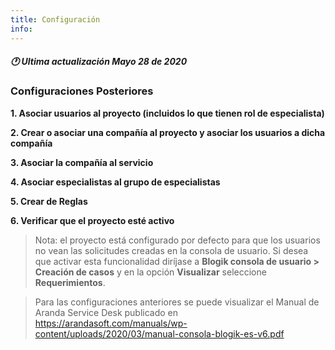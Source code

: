 ```yaml
---
title: Configuración
info:
---
```

##### 🕐 Ultima actualización Mayo 28 de 2020


### Configuraciones Posteriores

**1. Asociar usuarios al proyecto (incluidos lo que tienen rol de especialista)**

**2. Crear o asociar una compañía al proyecto y asociar los usuarios a dicha compañía**

**3. Asociar la compañía al servicio**

**4. Asociar especialistas al grupo de especialistas**

**5. Crear de Reglas**

**6. Verificar que el proyecto esté activo**



> Nota: el proyecto está configurado por defecto para que los usuarios no vean
> las solicitudes creadas en la consola de usuario. Si desea que activar esta
> funcionalidad diríjase a **Blogik consola de usuario \> Creación de casos**
> y en la opción **Visualizar** seleccione **Requerimientos**.

> Para las configuraciones anteriores se puede visualizar el Manual de Aranda
> Service Desk publicado en
> <https://arandasoft.com/manuals/wp-content/uploads/2020/03/manual-consola-blogik-es-v6.pdf>
